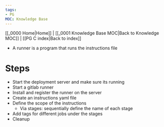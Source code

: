 ```yaml
---
tags: 
- PG
MOC: Knowledge Base
---
```

[[_0000 Home|Home]] | [[_0001 Knowledge Base MOC|Back to Knowledge MOC]] | [[PG C index|Back to index]]
- A runner is a program that runs the instructions file

# Steps
- Start the deployment server and make sure its running
- Start a gitlab runner
- Install and register the runner on the server
- Create an instructions yaml file
- Define the scope of the instructions
	- Via stages: sequentially define the name of each stage
- Add tags for different jobs under the stages
- Cleanup